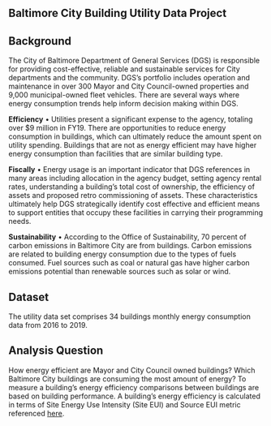## **Baltimore City Building Utility Data Project**

**Background**
---
The City of Baltimore Department of General Services (DGS) is responsible for providing cost-effective, reliable and sustainable services for City departments and the community. DGS’s portfolio includes operation and maintenance in over 300 Mayor and City Council-owned properties and 9,000 municipal-owned fleet vehicles. There are several ways where energy consumption trends help inform decision making within DGS.

**Efficiency**
•	Utilities present a significant expense to the agency, totaling over $9 million in FY19. There are opportunities to reduce energy consumption in buildings, which can ultimately reduce the amount spent on utility spending. Buildings that are not as energy efficient may have higher energy consumption than facilities that are similar building type. 

**Fiscally**
•	Energy usage is an important indicator that DGS references in many areas including allocation in the agency budget, setting agency rental rates, understanding a building’s total cost of ownership, the efficiency of assets and proposed retro commissioning of assets. These characteristics ultimately help DGS strategically identify cost effective and efficient means to support entities that occupy these facilities in carrying their programming needs. 

**Sustainability**
•	According to the Office of Sustainability, 70 percent of carbon emissions in Baltimore City are from buildings. Carbon emissions are related to building energy consumption due to the types of fuels consumed. Fuel sources such as coal or natural gas have higher carbon emissions potential than renewable sources such as solar or wind. 

**Dataset**
---
The utility data set comprises 34 buildings monthly energy consumption data from 2016 to 2019.

**Analysis Question**
---
How energy efficient are Mayor and City Council owned buildings? Which Baltimore City buildings are consuming the most amount of energy? To measure a building’s energy efficiency comparisons between buildings are based on building performance. A building’s energy efficiency is calculated in terms of Site Energy Use Intensity (Site EUI) and Source EUI metric referenced [here](https://portfoliomanager.energystar.gov/pdf/reference/Source%20Energy.pdf).
